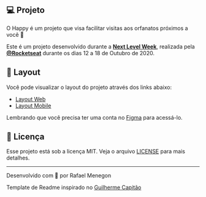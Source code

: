 ## 💻 Projeto

O Happy é um projeto que visa facilitar visitas aos orfanatos próximos a você 💜 

Este é um projeto desenvolvido durante a **[Next Level Week](https://nextlevelweek.com/)**, realizada pela **[@Rocketseat](https://github.com/Rocketseat)** durante os dias 12 a 18 de Outubro de 2020.

## 🔖 Layout

Você pode visualizar o layout do projeto através dos links abaixo:

- [Layout Web](https://www.figma.com/file/P4z0whadSiU6kmx2dIgKrN/Happy-Web-(Copy)?node-id=48557%3A657) 
- [Layout Mobile](https://www.figma.com/file/vGSQ5k7ari0CoRwYcuc5Wv/Happy-Mobile-(Copy)?node-id=0%3A1) 

Lembrando que você precisa ter uma conta no [Figma](http://figma.com/) para acessá-lo.

## 📝 Licença

Esse projeto está sob a licença MIT. Veja o arquivo [LICENSE](LICENSE.md) para mais detalhes.

---

Desenvolvido com 💜 por Rafael Menegon

Template de Readme inspirado no [Guilherme Capitão](https://github.com/guilhermecapitao)
 
